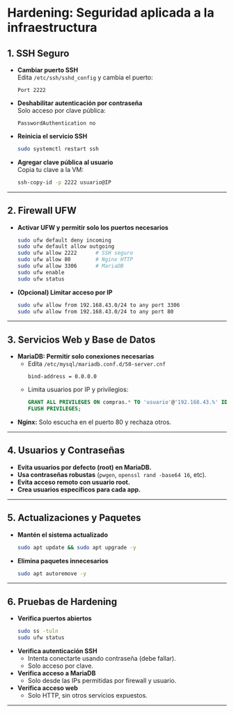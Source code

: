 # Hardening: Seguridad aplicada a la infraestructura

## **1. SSH Seguro**

- **Cambiar puerto SSH**  
  Edita `/etc/ssh/sshd_config` y cambia el puerto:
  ```
  Port 2222
  ```
- **Deshabilitar autenticación por contraseña**  
  Solo acceso por clave pública:
  ```
  PasswordAuthentication no
  ```
- **Reinicia el servicio SSH**
  ```bash
  sudo systemctl restart ssh
  ```
- **Agregar clave pública al usuario**  
  Copia tu clave a la VM:
  ```bash
  ssh-copy-id -p 2222 usuario@IP
  ```

---

## **2. Firewall UFW**

- **Activar UFW y permitir solo los puertos necesarios**
  ```bash
  sudo ufw default deny incoming
  sudo ufw default allow outgoing
  sudo ufw allow 2222      # SSH seguro
  sudo ufw allow 80        # Nginx HTTP
  sudo ufw allow 3306      # MariaDB
  sudo ufw enable
  sudo ufw status
  ```
- **(Opcional) Limitar acceso por IP**
  ```bash
  sudo ufw allow from 192.168.43.0/24 to any port 3306
  sudo ufw allow from 192.168.43.0/24 to any port 80
  ```

---

## **3. Servicios Web y Base de Datos**

- **MariaDB: Permitir solo conexiones necesarias**
  - Edita `/etc/mysql/mariadb.conf.d/50-server.cnf`
    ```
    bind-address = 0.0.0.0
    ```
  - Limita usuarios por IP y privilegios:
    ```sql
    GRANT ALL PRIVILEGES ON compras.* TO 'usuario'@'192.168.43.%' IDENTIFIED BY 'contraseña';
    FLUSH PRIVILEGES;
    ```
- **Nginx:** Solo escucha en el puerto 80 y rechaza otros.

---

## **4. Usuarios y Contraseñas**

- **Evita usuarios por defecto (root) en MariaDB.**
- **Usa contraseñas robustas** (`pwgen`, `openssl rand -base64 16`, etc).
- **Evita acceso remoto con usuario root.**
- **Crea usuarios específicos para cada app.**

---

## **5. Actualizaciones y Paquetes**

- **Mantén el sistema actualizado**
  ```bash
  sudo apt update && sudo apt upgrade -y
  ```
- **Elimina paquetes innecesarios**
  ```bash
  sudo apt autoremove -y
  ```

---

## **6. Pruebas de Hardening**

- **Verifica puertos abiertos**
  ```bash
  sudo ss -tuln
  sudo ufw status
  ```
- **Verifica autenticación SSH**
  - Intenta conectarte usando contraseña (debe fallar).
  - Solo acceso por clave.
- **Verifica acceso a MariaDB**
  - Solo desde las IPs permitidas por firewall y usuario.
- **Verifica acceso web**
  - Solo HTTP, sin otros servicios expuestos.

---
